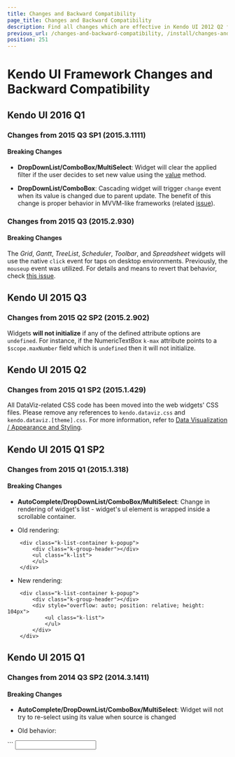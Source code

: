 ```yaml
---
title: Changes and Backward Compatibility
page_title: Changes and Backward Compatibility
description: Find all changes which are effective in Kendo UI 2012 Q2 from previous releases
previous_url: /changes-and-backward-compatibility, /install/changes-and-backward-compatibility
position: 251
---
```


# Kendo UI Framework Changes and Backward Compatibility

## Kendo UI 2016 Q1

### Changes from 2015 Q3 SP1 (2015.3.1111)

#### Breaking Changes

* **DropDownList/ComboBox/MultiSelect**: Widget will clear the applied filter if the user decides to set new value using the [value](/api/javascript/ui/dropdownlist#methods-value) method.

* **DropDownList/ComboBox**: Cascading widget will trigger `change` event when its value is changed due to parent update. The benefit of this change is proper behavior in MVVM-like frameworks
(related [issue](https://github.com/telerik/kendo-ui-core/issues/661)).

### Changes from 2015 Q3 (2015.2.930)

#### Breaking Changes

The  *Grid*, *Gantt*, *TreeList*, *Scheduler*, *Toolbar*, and *Spreadsheet* widgets will use the native `click` event for taps on desktop environments.
Previously, the `mouseup` event was utilized.
For details and means to revert that behavior, check [this issue](https://github.com/telerik/kendo-ui-core/issues/1176).

## Kendo UI 2015 Q3

### Changes from 2015 Q2 SP2 (2015.2.902)

Widgets **will not initialize** if any of the defined attribute options are `undefined`. For instance, if the NumericTextBox `k-max` attribute points to a `$scope.maxNumber` field which is `undefined` then it will not initialize.

## Kendo UI 2015 Q2

### Changes from 2015 Q1 SP2 (2015.1.429)

All DataViz-related CSS code has been moved into the web widgets' CSS files. Please remove any references to `kendo.dataviz.css` and `kendo.dataviz.[theme].css`. For more information, refer to [Data Visualization / Appearance and Styling](/dataviz/appearance-styling#themes-and-stylesheets).

## Kendo UI 2015 Q1 SP2

### Changes from 2015 Q1 (2015.1.318)

#### Breaking Changes

* **AutoComplete/DropDownList/ComboBox/MultiSelect**: Change in rendering of widget's list - widget's ul element is wrapped inside a scrollable container.

<ul><li>Old rendering:</li></ul>

```
    <div class="k-list-container k-popup">
        <div class="k-group-header"></div>
        <ul class="k-list">
        </ul>
    </div>
```
<ul><li>New rendering:</li></ul>

```
    <div class="k-list-container k-popup">
        <div class="k-group-header"></div>
        <div style="overflow: auto; position: relative; height: 104px">
            <ul class="k-list">
            </ul>
        </div>
    </div>
```

## Kendo UI 2015 Q1

### Changes from 2014 Q3 SP2 (2014.3.1411)

#### Breaking Changes

* **AutoComplete/DropDownList/ComboBox/MultiSelect**: Widget will not try to re-select using its value when source is changed

<ul><li>Old behavior:</li></ul>
```
    <input id="dropdownlist" />
    <script>
        var widget = $("#dropdownlist").kendoDropDownList({
            value: "foo2"
            datasource: [ ]
        });

        widget.setDataSource(["foo1", "foo2"]);

        //the "foo2" will be selected
    </script>
```

<ul><li>New behavior:</li></ul>
```
    <input id="dropdownlist" />
    <script>
        var widget = $("#dropdownlist").kendoDropDownList({
            value: "foo2"
            dataSource: [ ]
        });

        widget.setDataSource(["foo1", "foo2"]); //the "foo2" will NOT be selected

        widget.value("foo2"); //should be called in order to for re-selection of the old value
    </script>
```

* **MultiSelect**: Change in the item selection behavior

<ul><li>Old rendering: Selected items was hidden.</li></ul>

<ul><li>New rendering: Selected item is still visible. This allows to de-select item from the popup list.</li></ul>

* **DropDownList**: In order to support **grouping** and **virtualization**, we decided to move the optionLabel outside the items list and place it as a static header on top of the popup element.
This change was required, because optionLabel element cannot be part of any displayed group. Please refer to the new rendering if you manipulate option label manually.

<ul><li>Old rendering:</li></ul>

```
    <ul>
        <li>Option Label</li>
        <li>First Item</li>
    </ul>
```

<ul><ul><li>New rendering:</li></ul></ul>

```
    <div class="k-list-optionlabel">Option Label</div>
    <ul>
        <li>First Item</li>
    </ul>
```

* **DropDownList**: In order to match the Html `Select` behavior better and solve some issues related to MVVM `value` binding, the dropdownlist now allows to clear its value (deselect the selected item). This will introduce the following breaking changes:

    1. The widget will not select the first item, when its selected index is `-1`
    2. The widget will not select the first item, when the selected value is not present in the data source

<ul><li>Old rendering:</li></ul>

```
	<input id="dropdownlist" />
		<script>
			var widget = $("#dropdownlist").kendoDropDownList({
				dataSource: ["foo1", "foo2"]
			});

			widget.value("bar"); //this will select 'foo1'
		</script>
```

<ul><ul><li>New rendering:</li></ul></ul>

```
	<input id="dropdownlist" />
		<script>
			var widget = $("#dropdownlist").kendoDropDownList({
				dataSource: ["foo1", "foo2"]
			});

			widget.value("bar"); //this will clear selection

			if (widget.select() == -1) { //if value does not exist, select first one
				widget.select(0);
			}
		</script>
```

* The widget will not select the first item, when its value is set to "" (empty string). This is applicable for Grid editing when default model value is empty string. This change, however, improves the behavior discussed [here](https://github.com/telerik/kendo-ui-core/issues/312).

<ul><ul><li>Old rendering:</li></ul></ul>

```
	<input id="dropdownlist" />
		<script>
			var widget = $("#dropdownlist").kendoDropDownList({
				dataSource: ["foo1", "foo2"]
			});

			widget.value(""); //this will select 'foo1'
		</script>
```

<ul><ul><li>New rendering:</li></ul></ul>

```
	<input id="dropdownlist" />
		<script>
			var widget = $("#dropdownlist").kendoDropDownList({
				dataSource: ["foo1", "foo2"]
			});

			widget.value(""); //this will clear selection

			if (widget.select() == -1) { //if value does not exist, select first one
				widget.select(0);
			}
		</script>
```

* **AutoComplete/DropDownList/ComboBox/MultiSelect**: In order to improve widgets behavior, we decided to trigger `select` event on navigation (on UP/DOWN item selection)

<ul><ul><li>Old rendering: The `select` event is raised only on ENTER or item selection with mouse/touch.</li></ul></ul>

<ul><ul><li>New rendering: The `select` event will be on every UP/DOWN item selection, on ENTER and item selection with mouse/touch. Note that the event is preventable.</li></ul></ul>

* **Editor**: In order to solve a double-encoding bug in Firefox and Chrome, the editor value may be retrieved from the `defaultValue` property of the editor. This will introduce a breaking change when all of these are true:

    * The editor value is rendered from the server
    * The `encoded` configuration option is set to true (this is by default)
    * The textarea value is pre-processed prior to initializing the widget

     To resolve the problem, use the `value` configuration option when initializing:

<ul><ul><li>Old rendering:</li></ul></ul>

```
    <textarea id="editor">
        foo
    </textarea>

    <script>
        $("#editor").value("bar").kendoEditor({
            encoded: true
        });
    </script>
```

<ul><ul><li>New rendering:</li></ul></ul>

```
    <textarea id="editor">
        foo
    </textarea>

    <script>
        $("#editor").kendoEditor({
            encoded: true,
            value: "bar"
        });
    </script>
```

* **Grid**: A change in the order of extension of the filterable options in the column menu. Prior to Q1 2015 version the following configuration does not allow the user to input a second filter criterion.

```
    <div id="grid"></div>

    <script>
        $("#grid").kendoGrid({
          filterable: {
            extra: false
          },
          columnMenu: true,
          columns: [
            {
              field: "foo",
              filterable: {
                extra: true
              }
            }
          ],
          dataSource: [{ foo: "some text" }]
        });
    </script>
```

* **Diagram**: The argument of the add and remove events now contains the Shape or Connection element and not the model because the events are triggered no matter if the diagram is bound or not. To get the model when the diagram is bound, you can use the Shape/Connection `dataItem` field.

<ul><ul><li>Old rendering:</li></ul></ul>

```
        $("#diagram").kendoDiagram({
          add: function(e) {
            var model = e.shape;
          },
          remove: function(e) {
            var model = e.shape;
          }
        });
```

<ul><ul><li>New rendering:</li></ul></ul>

```
        $("#diagram").kendoDiagram({
          add: function(e) {
            var model = e.shape.dataItem;
          },
          remove: function(e) {
            var model = e.shape.dataItem;
          }
        });
```

## Kendo UI 2014 Q3 SP1

### Changes from 2014 Q3 (2014.3.1119)

#### Breaking changes

* **Kendo UI Mobile Material skins**: The Material themes are renamed to **material-light** and **material-dark** in order to sync with the other mobile themes.

## Kendo UI 2014 Q3

### Changes from 2014 Q2 SP2 (2014.2.1008)

#### Breaking changes

**DataSource**

The DataSource wraps the data items as `kendo.data.ObservableObject` on demand when paging is enabled (`pageSize` is set). In previous versions all data items were wrapped initially.
This change will affect people using the private `_data` field of the data source as they will now get items that are not instances of `kendo.data.ObservableObject`. In such cases the `data()` method should be used instead.

**Mobile ListView**

* All text customization configuration options are nested in a `messages` object

<ul><ul><li>Old rendering:</li></ul></ul>

```
    $("#listview").kendoMobileListView({
        dataSource: dataSource,
        template: kendo.template($("#tmp").html()),
        loadMore: true,
        pullToRefresh: true,
        loadMoreText: "Press to load more",
        pullTemplate: "Pull to refresh",
        releaseTemplate: "Release to refresh",
        refreshTemplate: "Refreshing"
    });
```
<ul><ul><li>New rendering:</li></ul></ul>

```
    $("#listview").kendoMobileListView({
        dataSource: dataSource,
        template: kendo.template($("#tmp").html()),
        loadMore: true,
        pullToRefresh: true,
        messages: {
            loadMoreText: "Press to load more",
            pullTemplate: "Pull to refresh",
            releaseTemplate: "Release to refresh",
            refreshTemplate: "Refreshing"
        }
    });
```

**Mobile Scroller**

* All text customization configuration options are nested in a `messages` object

<ul><ul><li>Old rendering:</li></ul></ul>

```
    $("#scroller").kendoMobileScroller({
        pullToRefresh: true,
        pullTemplate: "Pull to refresh",
        releaseTemplate: "Release to refresh",
        refreshTemplate: "Refreshing"
    });
```

<ul><ul><li>New rendering:</li></ul></ul>

```
    $("#scroller").kendoMobileScroller({
        pullToRefresh: true,
        messages: {
            pullTemplate: "Pull to refresh",
            releaseTemplate: "Release to refresh",
            refreshTemplate: "Refreshing"
        }
    });
```

**Editor**

* Due to security precautions, scripts are no longer posted to the server by default. If you need to allow scripts to be posted to the server, set the [serialization.scripts configuration option]() to `true`. Note that for true protection from cross-site scripting, you still need server-side sanitization, as noted in the [preventing cross-site scripting](/web/editor/preventing-xss) help topic.

<ul><ul><li>Old rendering:</li></ul></ul>

```
	$("#editor").kendoEditor();
```

<ul><ul><li>New rendering (if you need scripts to be posted to the server):</li></ul></ul>

```
	$("#editor").kendoEditor({
		serialization: {
			scripts: true
		}
	});
```

**PivotDataSource**

* The measure aggregator of the [client pivot cube](/api/javascript/data/pivotdatasource#configuration-schema.cube) uses **object** instead of number for the `state` argument. The field that should be set to accumulate the value is called `accumulator`.

<ul><ul><li>Old rendering:</li></ul></ul>

```
	aggregate: function(value, state) { return value + state; }
```

<ul><ul><li>New rendering (if you need scripts to be posted to the server):</li></ul></ul>

```
	aggregate: function(value, state) {
		state.accumulator = state.accumulator || 0;
		return state.accumulator + value;
	}
```

#### Breaking changes

## Kendo UI 2014 Q2

### Changes from 2014 Q1 SP2 (2014.1.528)

#### Breaking changes

**TabStrip**:

* Q2 2014 introduces an additional TabStrip wrapper div which makes sure that the TabStrip changes in height won't affect the page scrolling position.

* TabStrip's **activate** event has been renamed to [**show**](/api/javascript/ui/tabstrip#events-show) event - which fires at the beginning of the open animation. A new [**activate**](/api/javascript/ui/tabstrip#events-activate) event has been introduced, which is fired at the end of the open animation. This is done for consistency with the rest of the widgets.

* TabStrip automatically calls [**kendo.resize**](/api/javascript/kendo#methods-resize) to its contents in both [**show**](/api/javascript/ui/tabstrip#events-show) and [**activate**](/api/javascript/ui/tabstrip#events-activate) events.

**TreeView**: The deprecated `checkboxTemplate` configuration option has been removed. If you don't need a highly specific checkbox template, consider using the default one (using checkboxes: true).

If you need any custom checkbox rendering, use the checkboxes.template option:

<ul><ul><li>Old rendering:</li></ul></ul>

```
    $("#tree").kendoTreeView({
        checkboxTemplate: "..."
    });
```

<ul><ul><li>New rendering:</li></ul></ul>

```
    $("#tree").kendoTreeView({
        checkboxes: {
            template: "..."
        }
    });
```

**Editor**: The deprecated **formatBlock** and **style** tools have been removed. See the 2013 Q2 release notes below on how to migrate to the **formatting** tool.

**Editor for ASP.NET MVC**: The ImageBrowser controller now works with `FileBrowserEntry` and `FileBrowserEntryType` types, instead of `ImageBrowserEntry` and `ImageBrowserEntryType`.
This change is related to the introduction of the new FileBrowser tool.

## Kendo UI 2014 Q1 SP2 (2014.1.528)

### Changes from 2014 Q1 SP1 (2014.1.416)

#### Breaking changes

* **Grid**: Clicking on an input, link or button no longer triggers the selection.

* **ListView**: Clicking on an input, link or button no longer triggers the selection.

## Kendo UI 2014 Q1

### Changes from 2013 Q3 SP2 (2013.3.1324)

#### Breaking changes

* **Flat Theme**: Button background is now gray. The previous outcome can be achieved using **.k-primary** class.

* **Kendo UI Web mobile skins**: The new skins for the mobile widgets in Kendo UI Web are **not compatible** with the Kendo UI Mobile platform themes and shouldn't be used together. However,
you can style your app with them if you don't include any of the Kendo UI Mobile styling (even the common CSS) - **kendo.[skin-name].mobile.min.css** includes everything needed.

### Changes from 2013 Q3 SP1 (2013.3.1316)

#### Breaking changes

**DatePicker**: The DatePicker widget now uses a single calendar instance. The calendar will be created on first popup opening.

If you need to get a reference to the calendar you will need to get in the [open](/api/javascript/ui/datepicker#events-open) event handler:

<ul><ul><li>Old rendering:</li></ul></ul>

```
    var datepicker = $("#datepicker").kendoDatePicker();
    var calendar = datepicker.dateView.calendar;
```

<ul><ul><li>New rendering:</li></ul></ul>

```
    $("#datepicker").kendoDatePicker({
        open: function() {
            var calendar = this.dateView.calendar;
        }
    });
```

**DateTimePicker**: The DateTimePicker widget now uses a single calendar instance. The calendar will be created on first date popup opening.

If you need to get a reference to the calendar you will need to get in the [open](/api/javascript/ui/datetimepicker#events-open) event handler:

<ul><ul><li>Old rendering:</li></ul></ul>

```
    var datetimepicker = $("#datetimepicker").kendoDateTimePicker();
    var calendar = datetimepicker.dateView.calendar;
```

<ul><ul><li>New rendering:</li></ul></ul>

```
    $("#datetimepicker").kendoDateTimePicker({
        open: function() {
            var calendar = this.dateView.calendar;
        }
    });
```

### Changes from 2013 Q3 (2013.3.1119)

#### Breaking changes

* **Supporting libs**: Kendo UI LESS fork is now updated to LESS 1.6.0. Kendo UI CSS files are built with it (no breaking changes in the LESS files themselves, except that they rely on
the new default import once functionality of @import directive).

## Kendo UI 2013 Q3

### Changes from 2013 Q2 SP1 (2013.2.918)

#### Breaking changes

* **Core**: kendo.support.pointers now only shows support for IE11 pointer events - kendo.support.msPointers was added to indicate that IE10 pointer events are supported too.

* **Splitter**: the internal method `trigger("resize")`, which has been provided as a workaround in certain scenarios, no longer works. It has been replaced with a [public API method `resize()`](/using-kendo-in-responsive-web-pages), which now all Kendo UI widgets have.
Also see [`kendo.resize()`](/api/javascript/kendo#methods-resize).

* **Splitter**: the `layoutChange` event is now obsolete and will be removed in the future. Please use the `resize` event instead.

* **Kendo UI Scheduler for ASP.NET MVC**: "ISchedulerEvent" interface now includes two additional fields - "StartTimezone" and "EndTimezone" which stores the timezone information of the event.

* **Scheduler**: Changes in `recurrenceEditor` messages:
 -  `daily.days` becomes `daily.interval`
 -  `weekly.weeks` becomes `weekly.interval`
 -  `monthly.months` becomes `monthly.interval`
 -  `yearly.years` becomes `yearly.interval`
 -  `end.endLabel` becomes `end.label`
 -  `end.endNever` becomes `end.never`
 -  `end.endCountAfter` becomes `end.after`
 -  `end.endCountOccurrence` becomes `end.occurrence`
 -  `end.endUntilOn` becomes `end.on`

* **MVC DataSource**: The MVC DataSource transport now serializes numbers based on the used Kendo culture. As a result, if you are using an invariant culture number model binder, the numbers will not be parsed correctly. You should either use the the same culture to parse the numbers in the model binder or remove the model binder in order for numbers with a decimal separator to be parsed correctly.

* **ModalView**: The ModalView now supports autosizing when its content changes and when no height is set. Unfortunately we were able to implement this at the expense of
the possibility to set the ModalView size in a CSS stylesheet. As a workaround please use the ModalView width and height options or set them through inline CSS instead.

## Kendo UI 2013 Q2

### Changes from 2013 Q1 SP1 (2013.1.514)

#### Breaking changes

* **themes**: The icons in the sprite image have been rearranged to include more icons in two different sizes.

* **Editor**: The default tool set now includes the newly introduced table editing. Toolbar tools are now grouped, so their dimensions have been increased by 2px. On the other hand,
the "Font name" and "Font size" tools no longer appear by default. The idea is to encourage developers (and users respectively) to use the formatting dropdown, which provides a predefined (and customizable) set of options.
This will ultimately lead to better structured, formatted and consistent rich text documents, compared to the case when the user has the ability to apply arbitrary font styles.

If you need the old tool set, use the configuration below:

```
        $("#editor").kendoEditor({
            tools: [
                "bold", "italic", "underline", "strikethrough",
                "fontName", "fontSize", "foreColor", "backColor",
                "justifyLeft", "justifyCenter", "justifyRight", "justifyFull",
                "insertUnorderedList", "insertOrderedList",
                "indent", "outdent",
                "formatBlock",
                "createLink", "unlink", "insertImage"
            ]
        });
```

* **Editor**: Initializing the editor from a `div` element triggers the [inline editing mode](http://demos.telerik.com/kendo-ui/web/editor/inline-editing.html). If you need to revert to the old behavior, initialize it from a `<textarea>` element.

* **Mobile ListView**:

Enabling endless scrolling or press to load more configuration options now puts the listview in a virtual mode, which has different behavior than Q1 2013 and previous releases.

1. `endlessScrollParameters` and `loadMoreParameters` configuration options are not available anymore. Endless scrolling uses on the dataSource paging configuration to issue subsequent requests.

1. `scrollTreshold` option is not available anymore. The listvew automatically prefetches the next page when 2/3 of the current page is reached.

1. `stopEndlessScrolling` and `stopLoadMore` methods are no longer available. The listview automatically hides the button and loading indicator when the items loaded reach the number returned by the `schema.total` method of the bound DataSource.

1. `lastPageReached` event is no longer triggered, due to the same reasons.

#### Deprecated functionality

* **Editor**: The **formatBlock** and **style** tools have been deprecated in favor of the unified **formatting** tool. The new tool supports the functionality of both old tools, as well as new styling options. If you need to keep the styles and block formats in different drop-downs, you can use two formatting tools in paralel. The old tool declarations work, yielding a console.warn about the deprecation, and will be removed with a future official release.

<ul><ul><li>Old rendering:</li></ul></ul>

```
	$("#editor").kendoEditor({
		tools: [
			{ name: "style", items: [
				// applies class "foo"
 			{ text: "foo", value: "foo" }
		] },

			{ name: "formatBlock", items: [
				// changes wrapping block to paragraph
			{ text: "paragraph", value: "p" }
		] }
			]
		});
```

<ul><ul><li>New rendering:</li></ul></ul>

```
	$("#editor").kendoEditor({
		tools: [
			{ name: "formatting", items: [
				// applies class "foo"
				{ text: "foo", value: ".foo" },

				// changes wrapping block to paragraph
				{ text: "paragraph", value: "p" },

				// changes wrapping block to paragraph with class "fine-print"
				{ text: "fine print", value: "p.fine-print" }
				] }
			]
		});
```

## Kendo UI 2013 Q1

### Changes from 2012 Q3 SP1 (2012.3.1315)

#### Breaking Changes

* jQuery is updated to 1.9.1

* **Mobile:** Rename scrollTreshold option of the ListView to **scrollThreshold**

* **AutoComplete/ComboBox/DropDownList:** Rename enable option to **enabled**

* **TreeView/HierarchicalDataSource/Node:** The `children` field is initialized depending on the `hasChildren` field, as previously documented. Use the `append` and `load` methods to initialize it, and if accessing the children field directly, verify if it is present.

#### ASP.NET MVC

Some ASP.NET MVC applications may be broken if using other libraries incompatible with jQuery 1.9.1. Further details available in the [troubleshooting guide](/aspnet-mvc/troubleshooting#javascript-error-that-live-method-is-unavailable,-undefined-or-unsupported)

## Kendo UI 2012 Q3 SP1

### Changes from 2012 Q3 (2011.3.1114)

#### Breaking changes

* **Cascading ComboBoxes/DropDownLists:** The parameterMap of the child widget's dataSource is called before the change event of the parent widget.
Use [cascade](/api/javascript/ui/combobox#cascade) event instead of change event.

* Telerik UI for ASP.NET MVC: Remove Slide effect. Use SlideIn instead.

## Kendo UI 2012 Q3

### Changes from 2012 Q2 SP1 (2011.2.913)

#### Breaking changes

* **Mobile:** the kendoMobileSwipe plugin is obsolete - replace its usage with the **touch** widget.

* **Mobile:** WebKit mask icons are now deprecated and font icons are used instead. If you have custom icons, they might break after the upgrade.
Add the following CSS rule to fix them /if you have data-icon="custom" on them, or use .km-icon to remove all non-custom icons/:

```
        .km-root .km-pane .km-view .km-custom {
            background-size: 100% 100%;
            -webkit-background-clip: border-box;
            background-color: currentcolor;
        }

        .km-root .km-pane .km-view .km-custom:after,
        .km-root .km-pane .km-view .km-custom:before
        {
            visibility: hidden;
        }
```

Additionally it should be noted that the mask icons used **background-color** for colorization, while the font ones use **color**
and custom colorization (but not on custom icons) **should be updated** after the upgrade. For example a rule like this:

```
        .km-ios .km-tabstrip .km-icon {
            background-color: rgb(20, 30, 40);
        }
```

should be changed to this:

```
        .km-ios .km-tabstrip .km-icon {
            color: rgb(20, 30, 40);
        }
```

* **DataViz:** Widgets now require theme-specific stylesheets. For example:

```
        <link href="styles/kendo.dataviz.min.css" rel="stylesheet" />
```

if using the Default skin, should be updated to:

```
        <link href="styles/kendo.dataviz.min.css" rel="stylesheet" />
        <link href="styles/kendo.dataviz.default.min.css" rel="stylesheet" />
```

* **DataViz:** missingValues defaults to "zero" for area, stacked area and stacked line series. The previous default was "gap" which can lead to incorrect results.

## Kendo UI 2012 Q2

### Changes from 2012 Q1 SP1 (2012.1.322)

#### Breaking changes

*  **All Widgets:** All arrows have been renamed to better reflect their direction and size. For instance:

<ul><ul><li>Old rendering:</li></ul></ul>

```
	.k-arrow-up
	.k-arrow-next
	.k-arrow-down
	.k-arrow-prev
	.k-arrow-first
	.k-arrow-last
```

<ul><ul><li>New rendering:</li></ul></ul>

```
	.k-i-arrow-n
	.k-i-arrow-e
	.k-i-arrow-s
	.k-i-arrow-w
 	.k-i-seek-w
	.k-i-seek-e
```
For more information check the [Styling Icons demo](http://demos.telerik.com/kendo-ui/web/styling/icons.html).

*  **Popup:** Popup based widgets nested in other Popup based widgets create their Popup container inside the Popup parent. This means that a DropDownList created inside an already initialized Menu will create its list inside the Menu item's parent Popup.

*  **TreeView:** The TreeView widget now depends on kendo.data.js

*  **TreeView:** Using the API methods will re-create the HTML of the nodes. In order to get the new reference to the nodes, use the return value of the methods.

<ul><ul><li>Old rendering:</li></ul></ul>

```
     var foo = treeviewObject.findByText("foo");
     treeviewObject.append(foo);
     // starting with 2012 Q2, foo will point to a DOM node that is removed from the document
     foo.text("bar: foo");
```

<ul><ul><li>New rendering:</li></ul></ul>

```
     var foo = treeviewObject.findByText("foo");
     foo = treeviewObject.append(foo);
      foo.text("bar: foo");
```

* **DataViz:** Refresh() no longer invokes Read() of the DataSource.

<ul><ul><li>Old rendering:</li></ul></ul>

```
    var chart = $("#chart").data("kendoChart");
    chart.refresh();
```

<ul><ul><li>New rendering:</li></ul></ul>

```
   var chart = $("#chart").data("kendoChart");
   chart.dataSource.read();
```

## Kendo UI 2012 Q1 (2012.1.322)

### Changes from 2011 Q3 SP1 (2011.3.1407)

#### Breaking changes

> The combined JavaScript file kendo.all.js is available only in the Kendo Complete package. The corresponding file in Kendo Web is called kendo.web.js. Use it instead of kendo.all.js.

*  **Data:** kendo.model.js file has been removed. The content of kendo.model.js file has been consolidated with the kendo.data.js content.
*  **Data:** `Model.id` is no longer a function. It is a field.

<ul><li>Old rendering:</li></ul>

```
	var model = dataSource.get(42);
	var modelId = model.id(); //42
```

<ul><li>New rendering:</li></ul>

```
	var model = dataSource.get(42);
	var modelId = model.id; //42
```

*  **Data:** The `DataSource` contains ObservableObject instances instead of raw JavaScript objects.

*  **Grid:** The Grid widget is now using the `uid` field of the Model instead of the `id`. A new uid field is introduced to the DataSource's Model, which represents its unique id. The Grid row data attribute has been changed to use this field. Note that in order to retrieve Model instance by its uid, DataSource's `getByUid` method should be used.

<ul><ul><li>Old rendering:</li></ul></ul>

```
	<tr data-id="42"><!--...--></tr>
```
<ul><ul><li>New rendering:</li></ul></ul>

```
	<tr data-uid=”aaaaa-bbbbb-ddddd-gggg”><!--...--></tr>
```

*  **DataViz:** The kendo.chart(.min).js file is replaced by kendo.dataviz(.min).js

*  **DataViz:** The axis orientation property deprecated in favor of dedicated verticalLine and verticalArea chart types

*  **DataViz:** The suite now requires kendo.dataviz.css to be included

*  **DataViz:** The Chart widget is now in the kendo.dataviz.ui namespace. Previously it was part of kendo.ui

*  **Other:** `dataValueField` and `dataTextField` of DropDownList, ComboBox and AutoComplete, are set to empty string by default. In order to get your old code working, you will need to list the fields manually, like this:

<ul><ul><li>Old rendering:</li></ul></ul>

```
	$("#combobox").kendoComboBox([
		{text: "Item 1", value: "item1"},
		{text: "Item 2", value: "item2"}
	]);
```
<ul><ul><li>New rendering:</li></ul></ul>

```
	$("#combobox").kendoComboBox({
		dataTextField: "text",
		dataValueField: "value",
		dataSource: [
			{text: "Item 1", value: "item1"},
			{text: "Item 2", value: "item2"}
		]
	});
```
